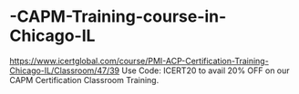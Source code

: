 # -CAPM-Training-course-in-Chicago-IL
https://www.icertglobal.com/course/PMI-ACP-Certification-Training-Chicago-IL/Classroom/47/39  Use Code: ICERT20 to avail 20% OFF on our CAPM Certification Classroom Training.
